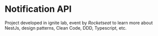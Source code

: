 # Notification API

Project developed in ignite lab, event by *Rocketseat* to learn more about NestJs, design patterns, Clean Code, DDD, Typescript, etc.